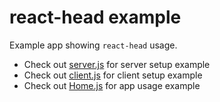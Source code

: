 # react-head example

Example app showing `react-head` usage.

* Check out [server.js](/example/src/server.js) for server setup example
* Check out [client.js](/example/src/client.js) for client setup example
* Check out [Home.js](/example/src/Home.js) for app usage example

